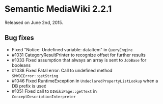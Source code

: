 # Semantic MediaWiki 2.2.1

Released on June 2nd, 2015.

## Bug fixes

* Fixed "Notice: Undefined variable: dataItem" in `QueryEngine`
* #1031 CategoryResultPrinter to recognize offset for further results
* #1033 Fixed assumption that always an array is sent to `JobBase` for booleans
* #1038 Fixed Fatal error: Call to undefined method `SMWDIError::getString`
* #1046 Fixed RuntimeException in `UndeclaredPropertyListLookup` when a DB prefix is used
* #1051 Fixed call to `DIWikiPage::getText` in `ConceptDescriptionInterpreter`

